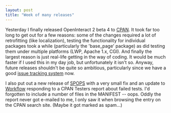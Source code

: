 ```yaml
---
layout: post
title: "Week of many releases"
---
```




Yesterday I finally released OpenInteract 2 beta 4 to <a href="http://search.cpan.org/dist/OpenInteract/">CPAN</a>. It took far too long to get out for a few reasons: some of the changes required a lot of retrofitting (like localization), testing the functionality for individual packages took a while (particularly the 'base_page' package) as did testing them under multiple platforms (LWP, Apache 1.x, CGI). And finally the largest reason is just real-life getting in the way of coding. It would be much faster if I used this in my day job, but unfortunately it isn't so.  Anyway, future releases shouldn't be quite so ambitious, particularly since we have a good <a href="http://jira.openinteract.org/">issue tracking system</a> now.

<p>I also put out a new release of <a href="http://search.cpan.org/dist/SPOPS/">SPOPS</a> with a very small fix and an update to <a href="http://search.cpan.org/dist/Workflow/">Workflow</a> responding to a CPAN Testers report about failed tests. I'd forgotten to include a number of files in the MANIFEST -- oops. Oddly the report never got e-mailed to me, I only saw it when browsing the entry on the CPAN search site. (Maybe it got marked as spam...)</p>


